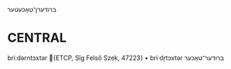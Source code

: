 ברודערן־טאָכעטער

CENTRAL
========

briːdərntɔxtər {ETCP, Sîg Felső Szek, 47223}
	•	briˑdr̩tɔxtər ברודער־טאָכער
